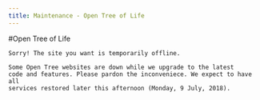```yaml
---
title: Maintenance - Open Tree of Life
---
```

<link rel="stylesheet" href="{{ site.baseurl }}css/main.css" >

#Open Tree of Life


<div class="maintenance-notice">

    Sorry! The site you want is temporarily offline.

</div>

<div class="maintenance-details">

    Some Open Tree websites are down while we upgrade to the latest
    code and features. Please pardon the inconveniece. We expect to have all
    services restored later this afternoon (Monday, 9 July, 2018).

</div>
